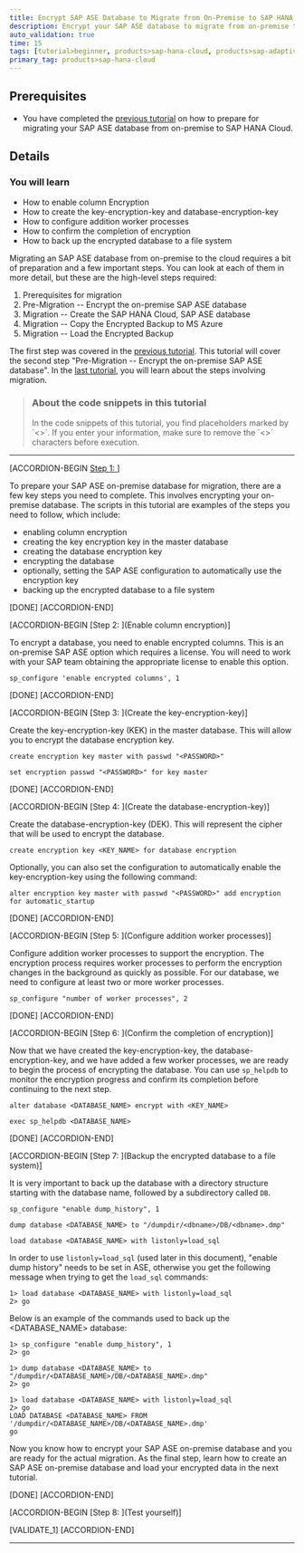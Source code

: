 ```yaml
---
title: Encrypt SAP ASE Database to Migrate from On-Premise to SAP HANA Cloud
description: Encrypt your SAP ASE database to migrate from on-premise to SAP HANA Cloud.
auto_validation: true
time: 15
tags: [tutorial>beginner, products>sap-hana-cloud, products>sap-adaptive-server-enterprise, software-product-function>sap-hana-cloud\,-sap-adaptive-server-enterprise]
primary_tag: products>sap-hana-cloud
---
```


## Prerequisites
- You have completed the [previous tutorial](hana-cloud-ase-migration-1) on how to prepare for migrating your SAP ASE database from on-premise to SAP HANA Cloud.

## Details
### You will learn
- How to enable column Encryption
- How to create the key-encryption-key and database-encryption-key
- How to configure addition worker processes
- How to confirm the completion of encryption
- How to back up the encrypted database to a file system


Migrating an SAP ASE database from on-premise to the cloud requires a bit of preparation and a few important steps. You can look at each of them in more detail, but these are the high-level steps required:

1.	Prerequisites for migration
2.	Pre-Migration -- Encrypt the on-premise SAP ASE database
3.	Migration -- Create the SAP HANA Cloud, SAP ASE database
4.	Migration -- Copy the Encrypted Backup to MS Azure
5.	Migration -- Load the Encrypted Backup

The first step was covered in the [previous tutorial](hana-cloud-ase-migration-1). This tutorial will cover the second step "Pre-Migration -- Encrypt the on-premise SAP ASE database". In the [last tutorial](hana-cloud-ase-migration-3), you will learn about the steps involving migration.

> ### About the code snippets in this tutorial
>
> In the code snippets of this tutorial, you find placeholders marked by ´<>´. If you enter your information, make sure to remove the ´<>´ characters before execution.

---

[ACCORDION-BEGIN [Step 1: ](Introduction)]

To prepare your SAP ASE on-premise database for migration, there are a few key steps you need to complete. This involves encrypting your on-premise database. The scripts in this tutorial are examples of the steps you need to follow, which include:

-	enabling column encryption
-	creating the key encryption key in the master database
-	creating the database encryption key
-	encrypting the database
-	optionally, setting the SAP ASE configuration to automatically use the encryption key
-	backing up the encrypted database to a file system




[DONE]
[ACCORDION-END]

[ACCORDION-BEGIN [Step 2: ](Enable column encryption)]

To encrypt a database, you need to enable encrypted columns. This is an on-premise SAP ASE option which requires a license. You will need to work with your SAP team obtaining the appropriate license to enable this option.

```Shell\Bash
sp_configure 'enable encrypted columns', 1
```


[DONE]
[ACCORDION-END]


[ACCORDION-BEGIN [Step 3: ](Create the key-encryption-key)]



Create the key-encryption-key (KEK) in the master database. This will allow you to encrypt the database encryption key.

```Shell/Bash
create encryption key master with passwd "<PASSWORD>"

set encryption passwd "<PASSWORD>" for key master
```


[DONE]
[ACCORDION-END]

[ACCORDION-BEGIN [Step 4: ](Create the database-encryption-key)]

Create the database-encryption-key (DEK). This will represent the cipher that will be used to encrypt the database.

```Shell/Bash
create encryption key <KEY_NAME> for database encryption
```
Optionally, you can also set the configuration to automatically enable the key-encryption-key using the following command:

```Shell/Bash
alter encryption key master with passwd "<PASSWORD>" add encryption for automatic_startup
```


[DONE]
[ACCORDION-END]

[ACCORDION-BEGIN [Step 5: ](Configure addition worker processes)]

Configure addition worker processes to support the encryption. The encryption process requires worker processes to perform the encryption changes in the background as quickly as possible. For our database, we need to configure at least two or more worker processes.

```Shell/Bash
sp_configure "number of worker processes", 2
```


[DONE]
[ACCORDION-END]

[ACCORDION-BEGIN [Step 6: ](Confirm the completion of encryption)]

Now that we have created the key-encryption-key, the database-encryption-key, and we have added a few worker processes, we are ready to begin the process of encrypting the database.  You can use `sp_helpdb` to monitor the encryption progress and confirm its completion before continuing to the next step.

```Shell/Bash
alter database <DATABASE_NAME> encrypt with <KEY_NAME>

exec sp_helpdb <DATABASE_NAME>
```



[DONE]
[ACCORDION-END]

[ACCORDION-BEGIN [Step 7: ](Backup the encrypted database to a file system)]

It is very important to back up the database with a directory structure starting with the database name, followed by a subdirectory called `DB`.

```Shell/Bash
sp_configure "enable dump_history", 1

dump database <DATABASE_NAME> to "/dumpdir/<dbname>/DB/<dbname>.dmp"

load database <DATABASE_NAME> with listonly=load_sql
```

In order to use `listonly=load_sql` (used later in this document), "enable dump history" needs to be set in ASE, otherwise you get the following message when trying to get the `load_sql` commands:

```Shell/Bash
1> load database <DATABASE_NAME> with listonly=load_sql
2> go
```

Below is an example of the commands used to back up the <DATABASE_NAME> database:

```Shell/Bash
1> sp_configure "enable dump_history", 1
2> go

1> dump database <DATABASE_NAME> to "/dumpdir/<DATABASE_NAME>/DB/<DATABASE_NAME>.dmp"
2> go

1> load database <DATABASE_NAME> with listonly=load_sql
2> go
LOAD DATABASE <DATABASE_NAME> FROM '/dumpdir/<DATABASE_NAME>/DB/<DATABASE_NAME>.dmp'
go
```

Now you know how to encrypt your SAP ASE on-premise database and you are ready for the actual migration. As the final step, learn how to create an SAP ASE on-premise database and load your encrypted data in the next tutorial.


[DONE]
[ACCORDION-END]

[ACCORDION-BEGIN [Step 8: ](Test yourself)]



[VALIDATE_1]
[ACCORDION-END]

---
